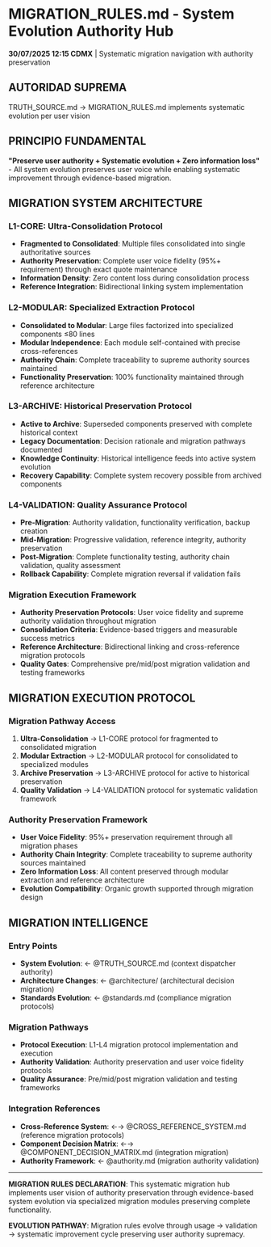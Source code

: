 # MIGRATION_RULES.md - System Evolution Authority Hub

**30/07/2025 12:15 CDMX** | Systematic migration navigation with authority preservation

## AUTORIDAD SUPREMA
TRUTH_SOURCE.md → MIGRATION_RULES.md implements systematic evolution per user vision

## PRINCIPIO FUNDAMENTAL
**"Preserve user authority + Systematic evolution + Zero information loss"** - All system evolution preserves user voice while enabling systematic improvement through evidence-based migration.

## MIGRATION SYSTEM ARCHITECTURE

### **L1-CORE: Ultra-Consolidation Protocol**
- **Fragmented to Consolidated**: Multiple files consolidated into single authoritative sources
- **Authority Preservation**: Complete user voice fidelity (95%+ requirement) through exact quote maintenance
- **Information Density**: Zero content loss during consolidation process
- **Reference Integration**: Bidirectional linking system implementation

### **L2-MODULAR: Specialized Extraction Protocol**
- **Consolidated to Modular**: Large files factorized into specialized components ≤80 lines
- **Modular Independence**: Each module self-contained with precise cross-references
- **Authority Chain**: Complete traceability to supreme authority sources maintained
- **Functionality Preservation**: 100% functionality maintained through reference architecture

### **L3-ARCHIVE: Historical Preservation Protocol**
- **Active to Archive**: Superseded components preserved with complete historical context
- **Legacy Documentation**: Decision rationale and migration pathways documented
- **Knowledge Continuity**: Historical intelligence feeds into active system evolution
- **Recovery Capability**: Complete system recovery possible from archived components

### **L4-VALIDATION: Quality Assurance Protocol**
- **Pre-Migration**: Authority validation, functionality verification, backup creation
- **Mid-Migration**: Progressive validation, reference integrity, authority preservation
- **Post-Migration**: Complete functionality testing, authority chain validation, quality assessment
- **Rollback Capability**: Complete migration reversal if validation fails

### **Migration Execution Framework**
- **Authority Preservation Protocols**: User voice fidelity and supreme authority validation throughout migration
- **Consolidation Criteria**: Evidence-based triggers and measurable success metrics
- **Reference Architecture**: Bidirectional linking and cross-reference migration protocols
- **Quality Gates**: Comprehensive pre/mid/post migration validation and testing frameworks

## MIGRATION EXECUTION PROTOCOL

### **Migration Pathway Access**
1. **Ultra-Consolidation** → L1-CORE protocol for fragmented to consolidated migration
2. **Modular Extraction** → L2-MODULAR protocol for consolidated to specialized modules
3. **Archive Preservation** → L3-ARCHIVE protocol for active to historical preservation
4. **Quality Validation** → L4-VALIDATION protocol for systematic validation framework

### **Authority Preservation Framework**
- **User Voice Fidelity**: 95%+ preservation requirement through all migration phases
- **Authority Chain Integrity**: Complete traceability to supreme authority sources maintained
- **Zero Information Loss**: All content preserved through modular extraction and reference architecture
- **Evolution Compatibility**: Organic growth supported through migration design

## MIGRATION INTELLIGENCE

### **Entry Points**
- **System Evolution**: ← @TRUTH_SOURCE.md (context dispatcher authority)
- **Architecture Changes**: ← @architecture/ (architectural decision migration)
- **Standards Evolution**: ← @standards.md (compliance migration protocols)

### **Migration Pathways**
- **Protocol Execution**: L1-L4 migration protocol implementation and execution
- **Authority Validation**: Authority preservation and user voice fidelity protocols
- **Quality Assurance**: Pre/mid/post migration validation and testing frameworks

### **Integration References**
- **Cross-Reference System**: ←→ @CROSS_REFERENCE_SYSTEM.md (reference migration protocols)
- **Component Decision Matrix**: ←→ @COMPONENT_DECISION_MATRIX.md (integration migration)
- **Authority Framework**: ← @authority.md (migration authority validation)

---

**MIGRATION RULES DECLARATION**: This systematic migration hub implements user vision of authority preservation through evidence-based system evolution via specialized migration modules preserving complete functionality.

**EVOLUTION PATHWAY**: Migration rules evolve through usage → validation → systematic improvement cycle preserving user authority supremacy.